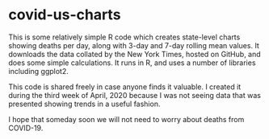 # covid-us-charts
This is some relatively simple R code which creates state-level charts showing deaths per day, along with 3-day and 7-day rolling mean values. It downloads the data collated by the New York Times, hosted on GitHub, and does some simple calculations. It runs in R, and uses a number of libraries including ggplot2.

This code is shared freely in case anyone finds it valuable. I created it during the third week of April, 2020 because I was not seeing data that was presented showing trends in a useful fashion.

I hope that someday soon we will not need to worry about deaths from COVID-19.
